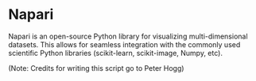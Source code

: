# Napari
Napari is an open-source Python library for visualizing multi-dimensional datasets. This allows for seamless integration with the commonly used scientific Python libraries (scikit-learn, scikit-image, Numpy, etc). 

(Note: Credits for writing this script go to Peter Hogg)

